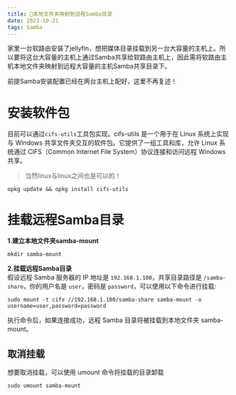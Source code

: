 ```yaml
---
title: 🍇本地文件夹映射到远程Samba目录
date: 2023-10-21
tags: Samba
---
```


家里一台软路由安装了jellyfin，想把媒体目录挂载到另一台大容量的主机上。所以要将这台大容量的主机上通过Samba共享给软路由主机上，因此需将软路由主机本地文件夹映射到远程大容量的主机Samba共享目录下。

前提Samba安装配置已经在两台主机上配好，这里不再复述！

# 安装软件包

目前可以通过`cifs-utils`工具包实现。cifs-utils 是一个用于在 Linux 系统上实现与 Windows 共享文件夹交互的软件包。它提供了一组工具和库，允许 Linux 系统通过 CIFS（Common Internet File System）协议连接和访问远程 Windows 共享。

> 当然linux与linux之间也是可以的！

```shell
opkg update && opkg install cifs-utils
```

# 挂载远程Samba目录

**1.建立本地文件夹samba-mount**

`mkdir samba-mount`

**2.挂载远程Samba目录**  
假设远程 Samba 服务器的 IP 地址是 `192.168.1.100`，共享目录路径是 `/samba-share`，你的用户名是 `user`，密码是 `password`，可以使用以下命令进行挂载:

```shell
sudo mount -t cifs //192.168.1.100/samba-share samba-mount -o username=user,password=password
```

执行命令后，如果连接成功，远程 Samba 目录将被挂载到本地文件夹 samba-mount。

## 取消挂载

想要取消挂载，可以使用 umount 命令将挂载的目录卸载

```shell
sudo umount samba-mount
```
